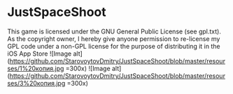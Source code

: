 # JustSpaceShoot
This game is licensed under the GNU General Public License (see gpl.txt). As the copyright owner, I hereby give anyone permission to re-license my GPL code under a non-GPL license for the purpose of distributing it in the iOS App Store
![Image alt](https://github.com/StarovoytovDmitry/JustSpaceShoot/blob/master/resourses/1%20копия.jpg =300x)
![Image alt](https://github.com/StarovoytovDmitry/JustSpaceShoot/blob/master/resourses/3%20копия.jpg =300x)
